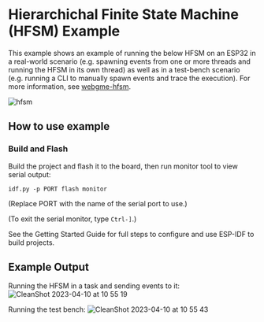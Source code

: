# Hierarchichal Finite State Machine (HFSM) Example

This example shows an example of running the below HFSM on an ESP32 in a
real-world scenario (e.g. spawning events from one or more threads and running
the HFSM in its own thread) as well as in a test-bench scenario (e.g. running a
CLI to manually spawn events and trace the execution). For more information, see
[webgme-hfsm](https://github.com/finger563/webgme-hfsm).

![hfsm](https://user-images.githubusercontent.com/213467/230950083-d4d8a483-31a7-43ac-8822-b1e28d552984.png)

## How to use example

### Build and Flash

Build the project and flash it to the board, then run monitor tool to view serial output:

```
idf.py -p PORT flash monitor
```

(Replace PORT with the name of the serial port to use.)

(To exit the serial monitor, type ``Ctrl-]``.)

See the Getting Started Guide for full steps to configure and use ESP-IDF to build projects.

## Example Output

Running the HFSM in a task and sending events to it:
![CleanShot 2023-04-10 at 10 55 19](https://user-images.githubusercontent.com/213467/230945519-165eda62-2e61-4e57-9571-cb2b945b62fb.png)

Running the test bench:
![CleanShot 2023-04-10 at 10 55 43](https://user-images.githubusercontent.com/213467/230945553-c6acd4cc-2de3-4413-aec0-6de506b2347f.png)
